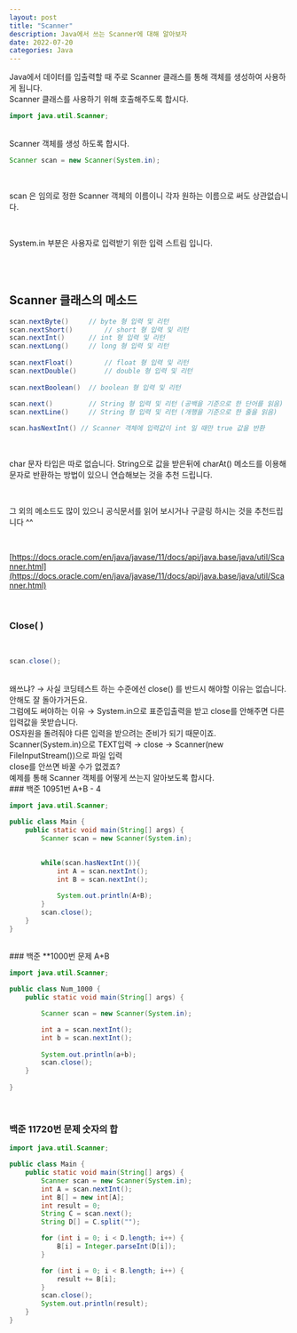 ```yaml
---
layout: post
title: "Scanner"
description: Java에서 쓰는 Scanner에 대해 알아보자
date: 2022-07-20 
categories: Java
---
```


Java에서 데이터를 입출력할 때 주로 Scanner 클래스를 통해 객체를 생성하여 사용하게 됩니다.
<br>
Scanner 클래스를 사용하기 위해 호출해주도록 합시다.
<br>

```java
import java.util.Scanner;
```

<br>
Scanner 객체를 생성 하도록 합시다.
<br>

```java
Scanner scan = new Scanner(System.in);
```

<br>

scan 은 임의로 정한 Scanner 객체의 이름이니 각자 원하는 이름으로 써도 상관없습니다.

<br>

System.in 부분은 사용자로 입력받기 위한 입력 스트림 입니다. 

<br><br>


## Scanner 클래스의 메소드<br>

```java
scan.nextByte()		// byte 형 입력 및 리턴
scan.nextShort()		// short 형 입력 및 리턴
scan.nextInt()		// int 형 입력 및 리턴
scan.nextLong()		// long 형 입력 및 리턴
 
scan.nextFloat()		// float 형 입력 및 리턴
scan.nextDouble()		// double 형 입력 및 리턴
 
scan.nextBoolean()	// boolean 형 입력 및 리턴
 
scan.next()			// String 형 입력 및 리턴	(공백을 기준으로 한 단어를 읽음)
scan.nextLine()		// String 형 입력 및 리턴 (개행을 기준으로 한 줄을 읽음)

scan.hasNextInt() // Scanner 객체에 입력값이 int 일 때만 true 값을 반환
```

<br>

char 문자 타입은 따로 없습니다. String으로 값을 받은뒤에 charAt() 메소드를 이용해 문자로 반환하는 방법이 있으니 연습해보는 것을 추천 드립니다.

<br>



그 외의 메소드도 많이 있으니 공식문서를 읽어 보시거나 구글링 하시는 것을 추천드립니다 ^^

<br>

[https://docs.oracle.com/en/java/javase/11/docs/api/java.base/java/util/Scanner.html](https://docs.oracle.com/en/java/javase/11/docs/api/java.base/java/util/Scanner.html)

<br>

### Close( )

<br>

```java
scan.close();
```

<br>
왜쓰냐? → 사실 코딩테스트 하는 수준에선 close() 를 반드시 해야할 이유는 없습니다. 안해도 잘 돌아가거든요. 
<br>
그럼에도 써야하는 이유 → System.in으로 표준입출력을 받고 close를 안해주면 다른 입력값을 못받습니다.

<br>
OS자원을 돌려줘야 다른 입력을 받으려는 준비가 되기 때문이죠.
<br>
Scanner(System.in)으로 TEXT입력 → close → Scanner(new FileInputStream())으로 파일 입력
<br>
close를 안쓰면 바꿀 수가 없겠죠? 
<br>
예제를 통해 Scanner 객체를 어떻게 쓰는지 알아보도록 합시다.


<br>
### 백준 10951번 A+B - 4

```java
import java.util.Scanner;

public class Main {
    public static void main(String[] args) {
        Scanner scan = new Scanner(System.in);
        
        
        while(scan.hasNextInt()){
            int A = scan.nextInt();
            int B = scan.nextInt();

            System.out.println(A+B);
        }
        scan.close();
    }
}
```

<br>
### 백준 **1000번 문제 A+B

```java
import java.util.Scanner;

public class Num_1000 {
    public static void main(String[] args) {

        Scanner scan = new Scanner(System.in);

        int a = scan.nextInt();
        int b = scan.nextInt();
        
        System.out.println(a+b);
        scan.close();
    }
    
}
```

<br>

### 백준 11720번 문제 숫자의 합


```java
import java.util.Scanner;

public class Main {
    public static void main(String[] args) {
        Scanner scan = new Scanner(System.in);
        int A = scan.nextInt();
        int B[] = new int[A];
        int result = 0;
        String C = scan.next();
        String D[] = C.split("");

        for (int i = 0; i < D.length; i++) {
            B[i] = Integer.parseInt(D[i]);
        }

        for (int i = 0; i < B.length; i++) {
            result += B[i];
        }
        scan.close();
        System.out.println(result);
    }
}
```

<br>
<br>


